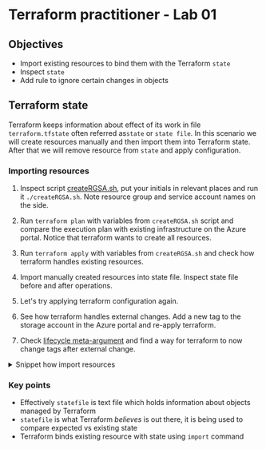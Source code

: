 # Terraform practitioner - Lab 01

## Objectives

- Import existing resources to bind them with the Terraform `state`
- Inspect `state` 
- Add rule to ignore certain changes in objects

## Terraform state

Terraform keeps information about effect of its work in file `terraform.tfstate` often referred as`state` or `state file`. 
In this scenario we will create resources manually and then import them into Terraform state.
After that we will remove resource from `state` and apply configuration.

### Importing resources
   
1. Inspect script [createRGSA.sh](./scripts/createRGSA.sh), put your initials in relevant places and run it `./createRGSA.sh`. 
Note resource group and service account names on the side.
  
2. Run `terraform plan` with variables from `createRGSA.sh` script and compare the execution plan with existing infrastructure on the Azure portal. 
Notice that terraform wants to create all resources.

3. Run `terraform apply` with variables from `createRGSA.sh` and check how terraform handles existing resources.

4. Import manually created resources into state file. Inspect state file before and after operations.

5. Let's try applying terraform configuration again.

6. See how terraform handles external changes. Add a new tag to the storage account in the Azure portal and re-apply terraform.

7. Check [lifecycle meta-argument](https://developer.hashicorp.com/terraform/language/meta-arguments/lifecycle) 
and find a way for terraform to now change tags after external change.

<details>
<summary>Snippet how import resources</summary>

```bash
terraform import module.rg.azurerm_resource_group.rg /subscriptions/<subscription-id>/resourceGroups/<rg-name>
terraform import module.storageaccount.azurerm_storage_account.sa /subscriptions/<subscription-id>/resourceGroups/<rg-name>/providers/Microsoft.Storage/storageAccounts/<sa-name>
```

</details>

### Key points
- Effectively `statefile` is text file which holds information about objects managed by Terraform
- `statefile` is what Terraform _believes_ is out there, it is being used to compare expected vs existing state
- Terraform binds existing resource with state using `import` command
